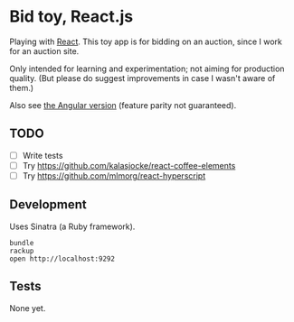 # Bid toy, React.js

Playing with [React](http://facebook.github.io/react/). This toy app is for bidding on an auction, since I work for an auction site.

Only intended for learning and experimentation; not aiming for production quality. (But please do suggest improvements in case I wasn't aware of them.)

Also see [the Angular version](/henrik/bidtoy) (feature parity not guaranteed).

## TODO

- [ ] Write tests
- [ ] Try <https://github.com/kalasjocke/react-coffee-elements>
- [ ] Try <https://github.com/mlmorg/react-hyperscript>

## Development

Uses Sinatra (a Ruby framework).

    bundle
    rackup
    open http://localhost:9292

## Tests

None yet.
